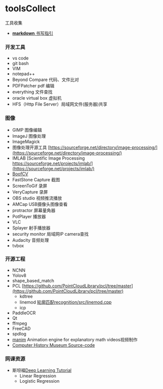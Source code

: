 # toolsCollect
工具收集
- [ **markdown** 书写指引](https://www.markdownguide.org/basic-syntax/#reference-style-links)
### 开发工具
- vs code
- git bash
- VIM
- notepad++
- Beyond Compare 代码、文件比对
- PDFPatcher pdf 编辑
- everything 文件查找
- oracle virtual box 虚拟机
- HFS（Http File Server）局域网文件(服务器)共享

### 图像
- GIMP 图像编辑
- ImageJ 图像处理
- ImageMagick
- 图像处理开源工具 [https://sourceforge.net/directory/image-processing/](https://sourceforge.net/directory/image-processing/)
- IMLAB [Scientific Image Processing https://sourceforge.net/projects/imlab/](https://sourceforge.net/projects/imlab/)
- [BoofCV](https://github.com/lessthanoptimal/BoofCV)
- FastStone Capture 截图
- ScreenToGif 录屏
- VeryCapture 录屏
- OBS studio 视频推流播放
- AMCap  USB摄像头图像查看
- protractor 屏幕量角器
- PotPlayer 播放器
- VLC
- Splayer 射手播放器
- security monitor 局域网IP camera查找
- Audacity 音频处理
- tvbox

### 开源工程
- NCNN
- Yolov8
- shape_based_match
- PCL [https://github.com/PointCloudLibrary/pcl/tree/master](https://github.com/PointCloudLibrary/pcl/tree/master)
  - kdtree
  - linemod [轮廓匹配recognition/src/linemod.cpp](https://github.com/PointCloudLibrary/pcl/blob/master/recognition/src/linemod.cpp)
  - icp
- PaddleOCR
- Qt
- ffmpeg
- FreeCAD
- spdlog
- [manim](https://github.com/3b1b/manim) Animation engine for explanatory math videos视频制作
- [Computer History Museum Source-code](https://computerhistory.org/playlists/source-code/)

### 网课资源
- 斯坦福[Deep Learning Tutorial](http://ufldl.stanford.edu/tutorial/)
  - Linear Regression 
  - Logistic Regression
